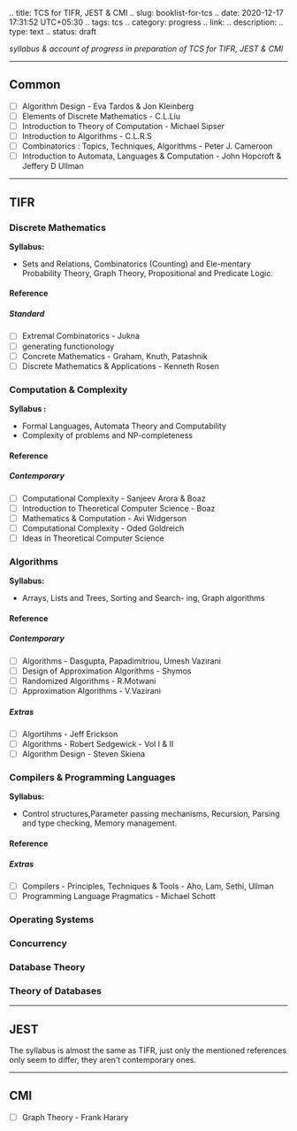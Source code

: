 .. title: TCS for TIFR, JEST & CMI
.. slug: booklist-for-tcs
.. date: 2020-12-17 17:31:52 UTC+05:30
.. tags: tcs
.. category: progress
.. link: 
.. description: 
.. type: text
.. status: draft

*syllabus & account of progress in preparation of TCS for TIFR, JEST & CMI*
<!-- TEASER_END -->

***

## Common

- [ ] Algorithm Design - Eva Tardos & Jon Kleinberg
- [ ] Elements of Discrete Mathematics - C.L.Liu
- [ ] Introduction to Theory of Computation - Michael Sipser
- [ ] Introduction to Algorithms - C.L.R.S
- [ ] Combinatorics : Topics, Techniques, Algorithms - Peter J. Cameroon 
- [ ] Introduction to Automata, Languages & Computation - John Hopcroft & Jeffery D Ullman

---

## TIFR

### Discrete Mathematics
**Syllabus:** 
- Sets and Relations, Combinatorics (Counting) and Ele-mentary Probability Theory, Graph Theory, Propositional and Predicate Logic.

#### Reference
##### Standard 
- [ ] Extremal Combinatorics - Jukna
- [ ] generating functionology
- [ ] Concrete Mathematics - Graham, Knuth, Patashnik
- [ ] Discrete Mathematics & Applications - Kenneth Rosen

### Computation & Complexity
**Syllabus :** 
- Formal Languages, Automata Theory and Computability
- Complexity of problems and NP-completeness

#### Reference
##### Contemporary
- [ ] Computational Complexity - Sanjeev Arora & Boaz
- [ ] Introduction to Theoretical Computer Science - Boaz
- [ ] Mathematics & Computation - Avi Widgerson
- [ ] Computational Complexity - Oded Goldreich
- [ ] Ideas in Theoretical Computer Science

### Algorithms
**Syllabus:** 
- Arrays, Lists and Trees, Sorting and Search-
  ing, Graph algorithms

#### Reference
##### Contemporary
- [ ] Algorithms - Dasgupta, Papadimitriou, Umesh Vazirani
- [ ] Design of Approximation Algorithms - Shymos
- [ ] Randomized Algorithms - R.Motwani
- [ ] Approximation Algorithms - V.Vazirani

##### Extras
- [ ] Algortihms - Jeff Erickson
- [ ] Algorithms - Robert Sedgewick - Vol I & II
- [ ] Algorithm Design - Steven Skiena 

### Compilers & Programming Languages
**Syllabus:** 
- Control structures,Parameter passing mechanisms, Recursion, Parsing and type checking, Memory
  management.

#### Reference
##### Extras
- [ ] Compilers - Principles, Techniques & Tools - Aho, Lam, Sethi, Ullman
- [ ] Programming Language Pragmatics - Michael Schott

### Operating Systems
### Concurrency
### Database Theory
### Theory of Databases

---

## JEST

The syllabus is almost the same as TIFR, just only the mentioned references only seem to differ, they aren't contemporary ones. 

---

## CMI
- [ ] Graph Theory - Frank Harary

